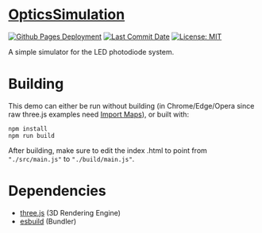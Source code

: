# [OpticsSimulation](https://crispy-adventure-qrr5ngk.pages.github.io/)

<p align="left">
  <a href="https://github.com/zalo/OpticsSimulation/deployments/activity_log?environment=github-pages">
      <img src="https://img.shields.io/github/deployments/zalo/OpticsSimulation/github-pages?label=Github%20Pages%20Deployment" title="Github Pages Deployment"></a>
  <a href="https://github.com/zalo/OpticsSimulation/commits/main">
      <img src="https://img.shields.io/github/last-commit/zalo/OpticsSimulation" title="Last Commit Date"></a>
  <a href="https://github.com/zalo/OpticsSimulation/blob/master/LICENSE">
      <img src="https://img.shields.io/github/license/zalo/OpticsSimulation" title="License: MIT"></a>
</p>

A simple simulator for the LED photodiode system.

 # Building

This demo can either be run without building (in Chrome/Edge/Opera since raw three.js examples need [Import Maps](https://caniuse.com/import-maps)), or built with:
```
npm install
npm run build
```
After building, make sure to edit the index .html to point from `"./src/main.js"` to `"./build/main.js"`.

 # Dependencies
 - [three.js](https://github.com/mrdoob/three.js/) (3D Rendering Engine)
 - [esbuild](https://github.com/evanw/esbuild/) (Bundler)
